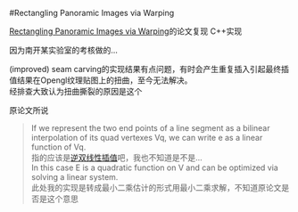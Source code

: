 #Rectangling Panoramic Images via Warping

[Rectangling Panoramic Images via Warping](http://kaiminghe.com/sig13/)的论文复现 C++实现

因为南开某实验室的考核做的...

(improved) seam carving的实现结果有点问题，有时会产生重复插入引起最终插值结果在Opengl纹理贴图上的扭曲，至今无法解决。  
经排查大致认为扭曲撕裂的原因是这个

原论文所说  
>If we represent the two end points of a line segment as a bilinear interpolation of its quad vertexes Vq, we can write e as a linear function of Vq.  
指的应该是[逆双线性插值](https://www.iquilezles.org/www/articles/ibilinear/ibilinear.htm)吧，我也不知道是不是...  
>In this case E is a quadratic function on V and can be optimized via solving a linear system.  
此处我的实现是转成最小二乘估计的形式用最小二乘求解，不知道原论文是否是这个意思